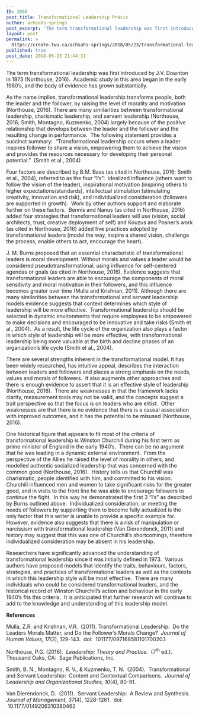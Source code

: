```yaml
---
ID: 2089
post_title: Transformational Leadership Précis
author: achsahs-springs
post_excerpt: 'The term transformational leadership was first introduced by J.V. Downton in 1973 (Northouse, 2016).&nbsp; Academic study in this area began in the early 1980&rsquo;s, and the body of evidence has grown substantially. As the name implies, transformational leadership transforms people, both the leader and the follower, by raising the level of morality and motivation (Northouse, [&hellip;]'
layout: post
permalink: >
  https://create.twu.ca/achsahs-springs/2018/05/23/transformational-leadership-precis/
published: true
post_date: 2018-05-23 21:44:31
---
```

The term transformational leadership was first introduced by J.V. Downton in 1973 (Northouse, 2016).  Academic study in this area began in the early 1980’s, and the body of evidence has grown substantially.

As the name implies, transformational leadership transforms people, both the leader and the follower, by raising the level of morality and motivation (Northouse, 2016). There are many similarities between transformational leadership, charismatic leadership, and servant leadership (Northouse, 2016; Smith, Montagno, Kuzmenko, 2004) largely because of the positive relationship that develops between the leader and the follower and the resulting change in performance.  The following statement provides a succinct summary:  “Transformational leadership occurs when a leader inspires follower to share a vision, empowering them to achieve the vision and provides the resources necessary for developing their personal potential.”  (Smith et al., 2004)

Four factors are described by B.M. Bass (as cited in Northouse, 2016; Smith et al., 2004), referred to as the four “I’s”:  idealized influence (others want to follow the vision of the leader), inspirational motivation (inspiring others to higher expectations/standards), intellectual stimulation (stimulating creativity, innovation and risk), and individualized consideration (followers are supported in growth).  Work by other authors support and elaborate further on these factors.  Bennis and Nanus (as cited in Northouse, 2016) added four strategies that transformational leaders will use (vision, social architects, trust, creative deployment of self) and Kouzus and Posner’s work (as cited in Northouse, 2016) added five practices adopted by transformational leaders (model the way, inspire a shared vision, challenge the process, enable others to act, encourage the heart).

J. M. Burns proposed that an essential characteristic of transformational leaders is moral development. Without morals and values a leader would be considered pseudotransformational, using influence for self-centered agendas or goals (as cited in Northouse, 2016). Evidence suggests that transformational leaders are able to encourage the components of moral sensitivity and moral motivation in their followers, and this influence becomes greater over time (Mulla and Krishnan, 2011). Although there are many similarities between the transformational and servant leadership models evidence suggests that context determines which style of leadership will be more effective.  Transformational leadership should be selected in dynamic environments that require employees to be empowered to make decisions and encouraged to be innovative and take risks (Smith et al., 2004).  As a result, the life cycle of the organization also plays a factor in which style of leadership will be more effective, with transformational leadership being more valuable at the birth and decline phases of an organization’s life cycle (Smith et al., 2004).

There are several strengths inherent in the transformational model. It has been widely researched, has intuitive appeal, describes the interaction between leaders and followers and places a strong emphasis on the needs, values and morals of followers.  It also augments other approaches and there is enough evidence to assert that it is an effective style of leadership (Northouse, 2016).  There are weaknesses in that the framework lacks clarity, measurement tools may not be valid, and the concepts suggest a trait perspective so that the focus is on leaders who are elitist.  Other weaknesses are that there is no evidence that there is a causal association with improved outcomes, and it has the potential to be misused (Northouse, 2016).

One historical figure that appears to fit most of the criteria of transformational leadership is Winston Churchill during his first term as prime minister of England in the early 1940’s.  There can be no argument that he was leading in a dynamic external environment.  From the perspective of the Allies he raised the level of morality in others, and modelled authentic socialized leadership that was concerned with the common good (Northouse, 2016).  History tells us that Churchill was charismatic, people identified with him, and committed to his vision.  Churchill influenced men and women to take significant risks for the greater good, and in visits to the front line he was able to encourage followers to continue the fight.  In this way he demonstrated the first 3 “I’s” as described by Burns outlined above.  Individualized consideration, or meeting the needs of followers by supporting them to become fully actualized is the only factor that this writer is unable to provide a specific example for.  However, evidence also suggests that there is a risk of manipulation or narcissism with transformational leadership (Van Dierendonck, 2011) and history may suggest that this was one of Churchill’s shortcomings, therefore individualized consideration may be absent in his leadership.

Researchers have significantly advanced the understanding of transformational leadership since it was initially defined in 1973.  Various authors have proposed models that identify the traits, behaviours, factors, strategies, and practices of transformational leaders as well as the contexts in which this leadership style will be most effective.  There are many individuals who could be considered transformational leaders, and the historical record of Winston Churchill’s action and behaviour in the early 1940’s fits this criteria.  It is anticipated that further research will continue to add to the knowledge and understanding of this leadership model.

<strong>References</strong>

Mulla, Z.R. and Krishnan, V.R.  (2011). Transformational Leadership:  Do the Leaders Morals Matter, and Do the Follower’s Morals Change?  <em>Journal of Human Values, 17</em>(2), 129-143.  doi:  101177/097168581101700203

Northouse, P.G. (2016).  <em>Leadership: Theory and Practice.  </em>(7<sup>th</sup> ed.). Thousand Oaks, CA:  Sage Publications, Inc.

Smith, B. N., Montagno, R. V., &amp; Kuzmenko, T. N.  (2004).  Transformational and Servant Leadership:  Content and Contextual Comparisons.  <em>Journal of Leadership and Organizational Studies, 10</em>(4), 80-91.

Van Dierendonck, D.  (2011).  Servant Leadership:  A Review and Synthesis.  <em>Journal of Management, 37</em>(4), 1228-1261.  doi:  10.1177/0149206310380462